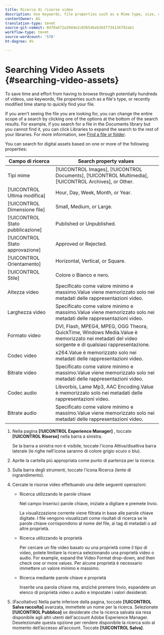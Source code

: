 ```yaml
---
title: Ricerca di risorse video
description: Use keywords, file properties such as a Mime type, size, or recently modified time stamp to quickly find your file in AEM Assets.
contentOwner: AG
translation-type: tm+mt
source-git-commit: 0d70a672a2944e2c03b54beb3b5f734136792ab1
workflow-type: tm+mt
source-wordcount: '578'
ht-degree: 4%

---
```



# Searching Video Assets {#searching-video-assets}

To save time and effort from having to browse through potentially hundreds of videos, use keywords, file properties such as a file&#39;s type, or recently modified time stamp to quickly find your file.

If you aren&#39;t seeing the file you are looking for, you can change the entire scope of a search by clicking one of the options at the bottom of the search results. For example, if you search for a file in the Documents library but you cannot find it, you can click Libraries to expand the search to the rest of your libraries. For more information, see [Find a file or folder](https://windows.microsoft.com/en-us/windows7/find-a-file-or-folder).

You can search for digital assets based on one or more of the following properties:

| Campo di ricerca | Search property values |
|---|---|
| Tipi mime | [!UICONTROL Images], [!UICONTROL Documents], [!UICONTROL Multimedia], [!UICONTROL Archives], or Other. |
| [!UICONTROL Ultima modifica] | Hour, Day, Week, Month, or Year. |
| [!UICONTROL Dimensione file] | Small, Medium, or Large. |
| [!UICONTROL Stato pubblicazione] | Published or Unpublished. |
| [!UICONTROL Stato approvazione] | Approved or Rejected. |
| [!UICONTROL Orientamento] | Horizontal, Vertical, or Square. |
| [!UICONTROL Stile] | Colore o Bianco e nero. |
| Altezza video | Specificato come valore minimo e massimo.Value viene memorizzato solo nei metadati delle rappresentazioni video. |
| Larghezza video | Specificato come valore minimo e massimo.Value viene memorizzato solo nei metadati delle rappresentazioni video. |
| Formato video | DVI, Flash, MPEG4, MPEG, OGG Theora, QuickTime, Windows Media.Value è memorizzato nei metadati del video sorgente e di qualsiasi rappresentazione. |
| Codec video | x264.Value è memorizzato solo nei metadati delle rappresentazioni video. |
| Bitrate video | Specificato come valore minimo e massimo.Value viene memorizzato solo nei metadati delle rappresentazioni video. |
| Codec audio | Libvorbis, Lame Mp3, AAC Encoding.Value è memorizzato solo nei metadati delle rappresentazioni video. |
| Bitrate audio | Specificato come valore minimo e massimo.Value viene memorizzato solo nei metadati delle rappresentazioni video. |

1. Nella pagina **[!UICONTROL Experience Manager]** , toccate **[!UICONTROL Risorse]** nella barra a sinistra.

   Se la barra a sinistra non è visibile, toccate l&#39;icona Attiva/disattiva barra laterale (le righe nell&#39;icona saranno di colore grigio scuro o blu).

1. Aprite la cartella più appropriata come punto di partenza per la ricerca.
1. Sulla barra degli strumenti, toccate l&#39;icona Ricerca (lente di ingrandimento).
1. Cercate le risorse video effettuando una delle seguenti operazioni:

   * Ricerca utilizzando le parole chiave

      Nel campo Inserisci parole chiave, iniziate a digitare e premete Invio.

      La visualizzazione corrente viene filtrata in base alle parole chiave digitate. I file vengono visualizzati come risultati di ricerca se le parole chiave corrispondono al nome del file, ai tag di metadati o ad altre proprietà.

   * Ricerca utilizzando le proprietà

      Per cercare un file video basato su una proprietà come il tipo di video, potete limitare la ricerca selezionando una proprietà video o audio. For example, expand the Video Format drop-down, and then check one or more values. Per alcune proprietà è necessario immettere un valore minimo e massimo.

   * Ricerca mediante parole chiave e proprietà

      Inserite una parola chiave ma, anziché premere Invio, espandete un elenco di proprietà video o audio e impostate i valori desiderati.

1. (Facoltativo) Nella parte inferiore della pagina, toccate **[!UICONTROL Salva raccolta]** avanzata, immettete un nome per la ricerca. Selezionate **[!UICONTROL Pubblico]** se desiderate che la ricerca salvata sia resa disponibile agli altri utenti dell&#39;account Adobe Experience Manager. Deselezionate questa opzione per rendere disponibile la ricerca solo al momento dell’accesso all’account. Toccate **[!UICONTROL Salva]**.
